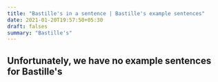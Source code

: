```yaml
---
title: "Bastille's in a sentence | Bastille's example sentences"
date: 2021-01-20T19:57:50+05:30
draft: falses
summary: "Bastille's"
---
```

## Unfortunately, we have no example sentences for Bastille's                 
